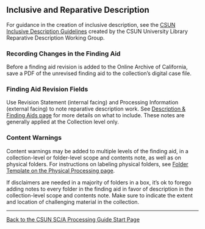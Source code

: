 ## Inclusive and Reparative Description

For guidance in the creation of inclusive description, see the [CSUN Inclusive Description Guidelines](https://nlshibata.github.io/csun-inclusive-description/) created by the CSUN University Library Reparative Description Working Group.

### Recording Changes in the Finding Aid 

Before a finding aid revision is added to the Online Archive of California, save a PDF of the unrevised finding aid to the collection’s digital case file. 

### Finding Aid Revision Fields

Use Revision Statement (internal facing) and Processing Information (external facing) to note reparative description work. See [Description & Finding Aids page](https://illuminatedpast.github.io/csun-sca-processing/02-processing/02-06-description/02-06-description.html) for more details on what to include. These notes are generally applied at the Collection level only.

### Content Warnings

Content warnings may be added to multiple levels of the finding aid, in a collection-level or folder-level scope and contents note, as well as on physical folders. For instructions on labeling physical folders, see [Folder Template on the Physical Processing page](https://illuminatedpast.github.io/csun-sca-processing/02-processing/02-04-physicalprocessing.html).

If disclaimers are needed in a majority of folders in a box, it’s ok to forego adding notes to every folder in the finding aid in favor of description in the collection-level scope and contents note. Make sure to indicate the extent and location of challenging material in the collection.

***

[Back to the CSUN SC/A Processing Guide Start Page](https://illuminatedpast.github.io/csun-sca-processing/)



